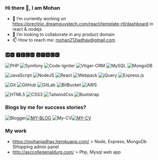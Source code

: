 ### Hi there 👋, I am Mohan

- 🔭 I’m currently working on https://preclinic.dreamguystech.com/react/template-rtl/dashboard in react & nodejs
- 👯 I’m looking to collaborate in any product domain
- 📫 How to reach me: mohan212jadhav@gmail.com

### 🅼🆈 🆃🅴🅲🅷 🆂🆃🅰🅲🅺

![PHP](https://img.shields.io/badge/-PHP-%231572B6?style=flat-square&color=blue&logo=php&logoColor=ffffff)
![Symfony](https://img.shields.io/badge/symfony-%23000000.svg?style=flat-square&logo=symfony&logoColor=white)
![Code-Igniter](https://img.shields.io/badge/CodeIgniter-%23EF4223.svg?style=flat-square&logo=codeIgniter&logoColor=white)
![Vtiger-CRM](https://img.shields.io/static/v1?label=Vi&message=VtigerCRM&color=blue)
![MySQL](https://img.shields.io/badge/mysql-%2300f.svg?style=flat-square&logo=mysql&logoColor=white)
![MongoDB](https://img.shields.io/badge/MongoDB-%234ea94b.svg?style=flat-square&logo=mongodb&logoColor=white)

![JavaScript](https://img.shields.io/badge/-JavaScript-%23F7DF1C?style=flat-square&logo=javascript&logoColor=000000&labelColor=%23F7DF1C&color=%23FFCE5A)
![NodeJS](https://img.shields.io/badge/node.js-6DA55F?style=flat-square&logo=node.js&logoColor=white)
![React](https://img.shields.io/badge/react-%2320232a.svg?style=flat-square&logo=react&logoColor=%2361DAFB)
![Webpack](https://img.shields.io/badge/-Webpack-%232C3A42?style=flat-square&logo=webpack)
![jQuery](https://img.shields.io/badge/jquery-%230769AD.svg?style=flat-square&logo=jquery&logoColor=white)
![Express.js](https://img.shields.io/badge/Express.js-000000?style=flat-square&logo=express&logoColor=white)

![Git](https://img.shields.io/badge/-Git-%23F05032?style=flat-square&logo=git&logoColor=%23ffffff)
![GitHub](https://img.shields.io/badge/-GitHub-%23F05032?style=flat-square&logo=github&logoColor=%23ffffff&color=grey)
![GitLab](https://img.shields.io/badge/-GitLab-%23F05032?style=flat-square&logo=gitlab&logoColor=%23ffffff&color=grey)
![BitBucket](https://img.shields.io/badge/-BitBucket-%23F05032?style=flat-square&logo=bitbucket&logoColor=%23ffffff&color=grey)
![AWS](https://img.shields.io/badge/AWS-%23FF9900.svg?style=flat-square&logo=amazon-aws&logoColor=white)

![HTML5](https://img.shields.io/badge/-HTML5-%23E44D27?style=flat-square&logo=html5&logoColor=ffffff)
![CSS3](https://img.shields.io/badge/-CSS3-%231572B6?style=flat-square&logo=css3)
![TailwindCss](https://img.shields.io/badge/-TailwindCss-%231a202c?style=flat-square&logo=tailwind-css)
![Bootstrap](https://img.shields.io/badge/-Bootstrap-%231a202c?style=flat-square&logo=bootstrap&color=purple)

### Blogs by me for success stories?
![Blogger](https://img.shields.io/badge/Blogger-FF5722?style=flat-square&logo=blogger&logoColor=white)<a target='_blank' href='https://storyofsuccess.info'>![MY-BLOG](https://img.shields.io/badge/-VIEW-brightgreen)</a>
![My-CV](https://img.shields.io/static/v1?label=MJ&message=MohanJadhav&color=blue)<a target='_blank' href='http://mohanjadhav.in'>![MY-CV](https://img.shields.io/badge/-VIEW-lightyellow)</a>

### My work
- https://mohanjadhav.herokuapp.com/ > Node, Express, MongoDb SHopping admin panel
- http://asccollegenaldurg.com/ > Php, Mysql web app
